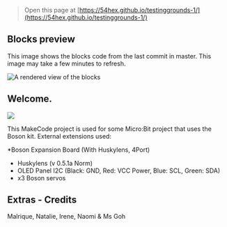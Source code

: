 
> Open this page at [https://54hex.github.io/testinggrounds-1/](https://54hex.github.io/testinggrounds-1/)

## Blocks preview

This image shows the blocks code from the last commit in master.
This image may take a few minutes to refresh.

![A rendered view of the blocks](https://github.com/54hex/testinggrounds-1/raw/master/.github/makecode/blocks.png)

## Welcome.
<img src = "https://img.shields.io/badge/micro:bit-00ED00?style=for-the-badge&logo=micro:bit&logoColor=white">

This MakeCode project is used for some Micro:Bit project that uses the Boson kit. 
External extensions used: 

*Boson Expansion Board (With Huskylens, 4Port) 
- Huskylens (v 0.5.1a Norm) 
- OLED Panel I2C 
(Black: GND, Red: VCC Power, Blue: SCL, Green: SDA) 
- x3 Boson servos 



## Extras - Credits 

Malrique, Natalie, Irene, Naomi & Ms Goh 
